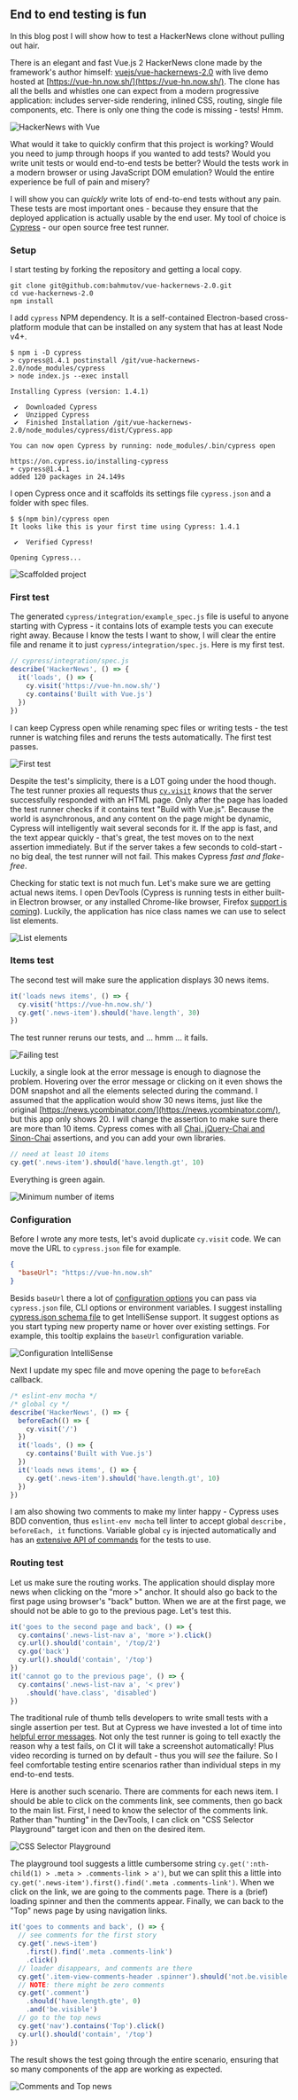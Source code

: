 ## End to end testing is fun

In this blog post I will show how to test a HackerNews clone without pulling out hair.

There is an elegant and fast Vue.js 2 HackerNews clone made by the framework's author himself: [vuejs/vue-hackernews-2.0](https://github.com/vuejs/vue-hackernews-2.0) with live demo hosted at [https://vue-hn.now.sh/](https://vue-hn.now.sh/). The clone has all the bells and whistles one can expect from a modern progressive application: includes server-side rendering, inlined CSS, routing, single file components, etc. There is only one thing the code is missing - tests! Hmm.

![HackerNews with Vue](images/hn.png)

What would it take to quickly confirm that this project is working? Would you need to jump through hoops if you wanted to add tests? Would you write unit tests or would end-to-end tests be better? Would the tests work in a modern browser or using JavaScript DOM emulation? Would the entire experience be full of pain and misery?

I will show you can _quickly_ write lots of end-to-end tests without any pain. These tests are most important ones - because they ensure that the deployed application is actually usable by the end user. My tool of choice is [Cypress](https://www.cypress.io) - our open source free test runner.

### Setup

I start testing by forking the repository and getting a local copy.

```shell
git clone git@github.com:bahmutov/vue-hackernews-2.0.git
cd vue-hackernews-2.0
npm install
```

I add `cypress` NPM dependency. It is a self-contained Electron-based cross-platform module that can be installed on any system that has at least Node v4+.

```shell
$ npm i -D cypress
> cypress@1.4.1 postinstall /git/vue-hackernews-2.0/node_modules/cypress
> node index.js --exec install

Installing Cypress (version: 1.4.1)

 ✔  Downloaded Cypress
 ✔  Unzipped Cypress
 ✔  Finished Installation /git/vue-hackernews-2.0/node_modules/cypress/dist/Cypress.app

You can now open Cypress by running: node_modules/.bin/cypress open

https://on.cypress.io/installing-cypress
+ cypress@1.4.1
added 120 packages in 24.149s
```

I open Cypress once and it scaffolds its settings file `cypress.json` and a folder with spec files.

```shell
$ $(npm bin)/cypress open
It looks like this is your first time using Cypress: 1.4.1

 ✔  Verified Cypress!

Opening Cypress...
```

![Scaffolded project](images/scaffold.png)

### First test

The generated `cypress/integration/example_spec.js` file is useful to anyone starting with Cypress - it contains lots of example tests you can execute right away. Because I know the tests I want to show, I will clear the entire file and rename it to just `cypress/integration/spec.js`. Here is my first test.

```js
// cypress/integration/spec.js
describe('HackerNews', () => {
  it('loads', () => {
    cy.visit('https://vue-hn.now.sh/')
    cy.contains('Built with Vue.js')
  })
})
```

I can keep Cypress open while renaming spec files or writing tests - the test runner is watching files and reruns the tests automatically. The first test passes.

![First test](images/first-test.png)

Despite the test's simplicity, there is a LOT going under the hood though. The test runner proxies all requests thus [`cy.visit`](https://on.cypress.io/visit) _knows_ that the server successfully responded with an HTML page. Only after the page has loaded the test runner checks if it contains text "Build with Vue.js". Because the world is asynchronous, and any content on the page might be dynamic, Cypress will intelligently wait several seconds for it. If the app is fast, and the text appear quickly - that's great, the test moves on to the next assertion immediately. But if the server takes a few seconds to cold-start - no big deal, the test runner will not fail. This makes Cypress _fast and flake-free_.

Checking for static text is not much fun. Let's make sure we are getting actual news items. I open DevTools (Cypress is running tests in either built-in Electron browser, or any installed Chrome-like browser, Firefox [support is coming](https://github.com/cypress-io/cypress/issues/1096)). Luckily, the application has nice class names we can use to select list elements.

![List elements](images/news-item.png)

### Items test

The second test will make sure the application displays 30 news items.

```js
it('loads news items', () => {
  cy.visit('https://vue-hn.now.sh/')
  cy.get('.news-item').should('have.length', 30)
})
```

The test runner reruns our tests, and ... hmm ... it fails.

![Failing test](images/test-fails.png)

Luckily, a single look at the error message is enough to diagnose the problem. Hovering over the error message or clicking on it even shows the DOM snapshot and all the elements selected during the command. I assumed that the application would show 30 news items, just like the original [https://news.ycombinator.com/](https://news.ycombinator.com/), but this app only shows 20. I will change the assertion to make sure there are more than 10 items. Cypress comes with all [Chai, jQuery-Chai and Sinon-Chai](on.cypress.io/assertions) assertions, and you can add your own libraries.

```js
// need at least 10 items
cy.get('.news-item').should('have.length.gt', 10)
```

Everything is green again.

![Minimum number of items](images/gt-10.png)

### Configuration

Before I wrote any more tests, let's avoid duplicate `cy.visit` code. We can move the URL to `cypress.json` file for example.

```json
{
  "baseUrl": "https://vue-hn.now.sh"
}
```

Besids `baseUrl` there a lot of [configuration options](https://on.cypress.io/configuration) you can pass via `cypress.json` file, CLI options or environment variables. I suggest installing [cypress.json schema file](https://on.cypress.io/configuration#IntelliSense) to get IntelliSense support. It suggest options as you start typing new property name or hover over existing settings. For example, this tooltip explains the `baseUrl` configuration variable.

![Configuration IntelliSense](images/configuration.png)


Next I update my spec file and move opening the page to `beforeEach` callback.

```js
/* eslint-env mocha */
/* global cy */
describe('HackerNews', () => {
  beforeEach(() => {
    cy.visit('/')
  })
  it('loads', () => {
    cy.contains('Built with Vue.js')
  })
  it('loads news items', () => {
    cy.get('.news-item').should('have.length.gt', 10)
  })
})
```

I am also showing two comments to make my linter happy - Cypress uses BDD convention, thus `eslint-env mocha` tell linter to accept global `describe, beforeEach, it` functions. Variable global `cy` is injected automatically and has an [extensive API of commands](https://www.cypress.io/api) for the tests to use.

### Routing test

Let us make sure the routing works. The application should display more news when clicking on the "more >" anchor. It should also go back to the first page using browser's "back" button. When we are at the first page, we should not be able to go to the previous page. Let's test this.

```js
it('goes to the second page and back', () => {
  cy.contains('.news-list-nav a', 'more >').click()
  cy.url().should('contain', '/top/2')
  cy.go('back')
  cy.url().should('contain', '/top')
})
it('cannot go to the previous page', () => {
  cy.contains('.news-list-nav a', '< prev')
    .should('have.class', 'disabled')
})
```

The traditional rule of thumb tells developers to write small tests with a single assertion per test. But at Cypress we have invested a lot of time into [helpful error messages](https://www.cypress.io/blog/2017/07/26/good-error-messages/). Not only the test runner is going to tell exactly the reason why a test fails, on CI it will take a screenshot automatically! Plus video recording is turned on by default - thus you will _see_ the failure. So I feel comfortable testing entire scenarios rather than individual steps in my end-to-end tests.

Here is another such scenario. There are comments for each news item. I should be able to click on the comments link, see comments, then go back to the main list. First, I need to know the selector of the comments link. Rather than "hunting" in the DevTools, I can click on "CSS Selector Playground" target icon and then on the desired item.

![CSS Selector Playground](images/selector-playground.png)

The playground tool suggests a little cumbersome string `cy.get(':nth-child(1) > .meta > .comments-link > a')`, but we can split this a little into `cy.get('.news-item').first().find('.meta .comments-link')`. When we click on the link, we are going to the comments page. There is a (brief) loading spinner and then the comments appear. Finally, we can back to the "Top" news page by using navigation links.

```js
it('goes to comments and back', () => {
  // see comments for the first story
  cy.get('.news-item')
    .first().find('.meta .comments-link')
    .click()
  // loader disappears, and comments are there
  cy.get('.item-view-comments-header .spinner').should('not.be.visible')
  // NOTE: there might be zero comments
  cy.get('.comment')
    .should('have.length.gte', 0)
    .and('be.visible')
  // go to the top news
  cy.get('nav').contains('Top').click()
  cy.url().should('contain', '/top')
})
```

The result shows the test going through the entire scenario, ensuring that so many components of the app are working as expected.

![Comments and Top news](images/comments-and-top.gif)

